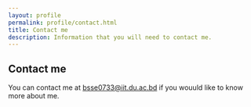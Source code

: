 ```yaml
---
layout: profile
permalink: profile/contact.html
title: Contact me
description: Information that you will need to contact me.
---
```


## Contact me

You can contact me at [bsse0733@iit.du.ac.bd](mailto:bsse0733@iit.du.ac.bd) if you wouuld like to know more about me.
